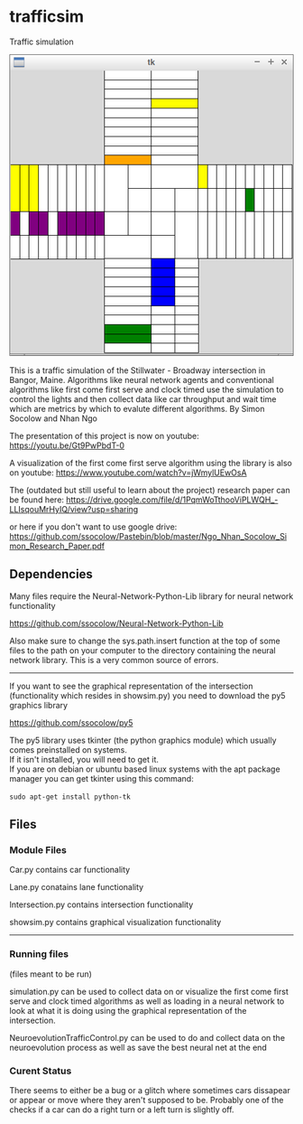 # trafficsim
Traffic simulation

![Example of GUI simulation](https://github.com/ssocolow/trafficsim/blob/master/trafficsimguisample.png)

This is a traffic simulation of the Stillwater - Broadway intersection in Bangor, Maine.
Algorithms like neural network agents and conventional algorithms like first come first serve and clock timed
use the simulation to control the lights and then collect data like car throughput and wait time
which are metrics by which to evalute different algorithms.
By Simon Socolow and Nhan Ngo

The presentation of this project is now on youtube:
https://youtu.be/Gt9PwPbdT-0

A visualization of the first come first serve algorithm using the library is also on youtube:
https://www.youtube.com/watch?v=jWmylUEwOsA

The (outdated but still useful to learn about the project) research paper can be found here:
https://drive.google.com/file/d/1PqmWoTthooViPLWQH_-LLIsqouMrHyIQ/view?usp=sharing

or here if you don't want to use google drive:
https://github.com/ssocolow/Pastebin/blob/master/Ngo_Nhan_Socolow_Simon_Research_Paper.pdf

## Dependencies
Many files require the Neural-Network-Python-Lib library for neural network functionality

https://github.com/ssocolow/Neural-Network-Python-Lib

Also make sure to change the sys.path.insert function at the top of some files to the path on your computer to the directory
containing the neural network library.  This is a very common source of errors.

---

If you want to see the graphical representation of the intersection (functionality which resides in showsim.py)
you need to download the py5 graphics library

https://github.com/ssocolow/py5

The py5 library uses tkinter (the python graphics module) which usually comes preinstalled on systems.  
If it isn't installed, you will need to get it.  
If you are on debian or ubuntu based linux systems with the apt package manager you can get tkinter using this command:

`sudo apt-get install python-tk`


## Files
### Module Files

Car.py contains car functionality

Lane.py conatains lane functionality

Intersection.py contains intersection functionality

showsim.py contains graphical visualization functionality

---

### Running files
(files meant to be run)

simulation.py can be used to collect data on or visualize the first come first serve and clock timed algorithms as well as loading in a neural network to look at what it is doing using the graphical representation of the intersection.

NeuroevolutionTrafficControl.py can be used to do and collect data on the neuroevolution process as well as save the best neural net at the end

### Curent Status

There seems to either be a bug or a glitch where sometimes cars dissapear or appear or move where they aren't supposed to be.  Probably one of the checks if a car
can do a right turn or a left turn is slightly off.
